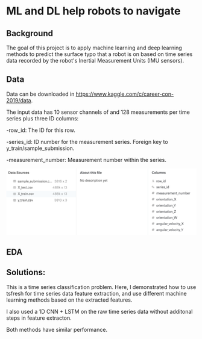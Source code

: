 # ML and DL help robots to navigate

## Background
The goal of this project is to apply machine learning and deep learning methods to predict the surface typo that a robot is on based on time series data recorded by the robot's Inertial Measurement Units (IMU sensors).

## Data
Data can be downloaded in https://www.kaggle.com/c/career-con-2019/data.

The input data has 10 sensor channels of and 128 measurements per time series plus three ID columns:

-row_id: The ID for this row.

-series_id: ID number for the measurement series. Foreign key to y_train/sample_submission.

-measurement_number: Measurement number within the series.

<img src = images/data.png>

## EDA

## Solutions:





This is a time series classification problem.
Here, I demonstrated how to use tsfresh for time series data feature extraction, and use different machine learning methods based on the extracted features. 

I also used a 1D CNN + LSTM on the raw time series data without additonal steps in feature extracton. 

Both methods have similar performance. 
